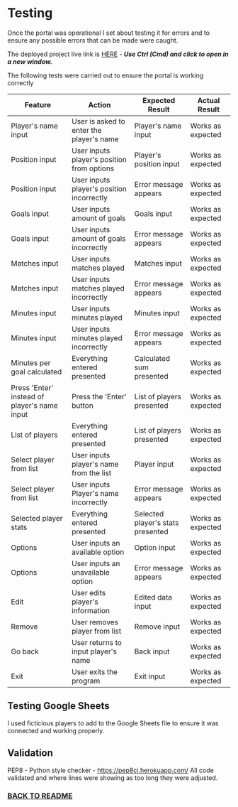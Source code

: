 # Testing

Once the portal was operational I set about testing it for errors and to ensure any possible errors that can be made were caught.

The deployed project live link is [HERE](https://goal-scorer-stats-d418002caeb6.herokuapp.com/) - ***Use Ctrl (Cmd) and click to open in a new window.***


The following tests were carried out to ensure the portal is working correctly

| **Feature**   | **Action**                    | **Expected Result**          | **Actual Result** |
| ------------- | ----------------------------- | ---------------------------- | ----------------- |
| Player's name input | User is asked to enter the player's name | Player's name input| Works as expected | 
| Position input | User inputs player's position from options | Player's position input | Works as expected | 
| Position input | User inputs player's position incorrectly | Error message appears | Works as expected | 
| Goals input | User inputs amount of goals | Goals input | Works as expected | 
| Goals input | User inputs amount of goals incorrectly | Error message appears | Works as expected |
| Matches input | User inputs matches played | Matches input | Works as expected |
| Matches input | User inputs matches played incorrectly | Error message appears | Works as expected |
| Minutes input | User inputs minutes played | Minutes input | Works as expected |
| Minutes input  | User inputs minutes played incorrectly | Error message appears | Works as expected |
| Minutes per goal calculated | Everything entered presented | Calculated sum presented | Works as expected |
| Press 'Enter' instead of player's name input | Press the 'Enter' button | List of players presented | Works as expected |
| List of players | Everything entered presented | List of players presented | Works as expected |
| Select player from list | User inputs player's name from the list | Player input | Works as expected |
| Select player from list | User inputs Player's name incorrectly | Error message appears | Works as expected |
| Selected player stats | Everything entered presented | Selected player's stats presented | Works as expected |
| Options | User inputs an available option | Option input | Works as expected |
| Options | User inputs an unavailable option | Error message appears | Works as expected |
| Edit | User edits player's information | Edited data input | Works as expected |
| Remove | User removes player from list | Remove input | Works as expected |
| Go back | User returns to input player's name | Back input | Works as expected |
| Exit | User exits the program | Exit input | Works as expected |

## Testing Google Sheets

I used ficticious players to add to the Google Sheets file to ensure it was connected and working properly.

## Validation

PEP8 - Python style checker - https://pep8ci.herokuapp.com/ All code validated and where lines were showing as too long they were adjusted.

### [BACK TO README](https://github.com/IeuanPriede/goal-scorer-stats/blob/main/README.md)